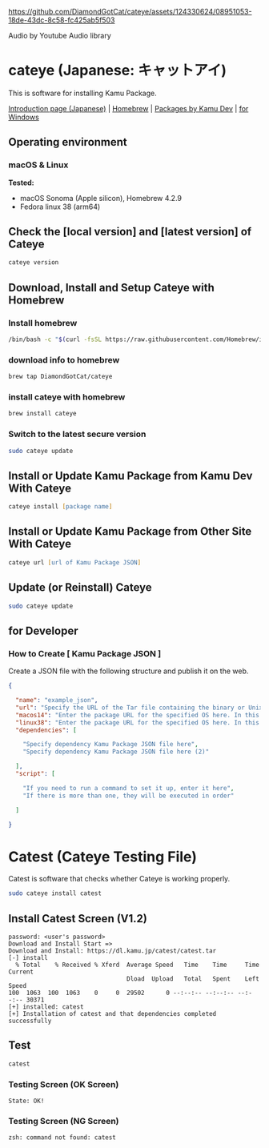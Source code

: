 https://github.com/DiamondGotCat/cateye/assets/124330624/08951053-18de-43dc-8c58-fc425ab5f503

Audio by Youtube Audio library

# cateye (Japanese: キャットアイ)

This is software for installing Kamu Package.

[Introduction page (Japanese)](https://dl.kamu.jp/cateye/) | [Homebrew](https://github.com/DiamondGotCat/homebrew-cateye/) | [Packages by Kamu Dev](https://dl.kamu.jp/cateye/packages/) | [for Windows](https://github.com/Kamu-JP/cateye-win/)



## Operating environment

### macOS & Linux
**Tested:**
- macOS Sonoma (Apple silicon), Homebrew 4.2.9
- Fedora linux 38 (arm64)

## Check the [local version] and [latest version] of Cateye

```zsh
cateye version
```

## Download, Install and Setup Cateye with Homebrew

### Install homebrew

```zsh
/bin/bash -c "$(curl -fsSL https://raw.githubusercontent.com/Homebrew/install/HEAD/install.sh)"
```

### download info to homebrew

```zsh
brew tap DiamondGotCat/cateye
```

### install cateye with homebrew

```zsh
brew install cateye
```

### Switch to the latest secure version

```zsh
sudo cateye update
```

## Install or Update Kamu Package from Kamu Dev With Cateye

```zsh
cateye install [package name]
```

## Install or Update Kamu Package from Other Site With Cateye

```zsh
cateye url [url of Kamu Package JSON]
```

## Update (or Reinstall) Cateye

```zsh
sudo cateye update
```

## for Developer

### How to Create [ Kamu Package JSON ]
Create a JSON file with the following structure and publish it on the web.

```json
{

  "name": "example_json",
  "url": "Specify the URL of the Tar file containing the binary or Unix executable file here",
  "macos14": "Enter the package URL for the specified OS here. In this case, enter the URL for macOS Sonoma (14.x.x). (This key is optional)",
  "linux38": "Enter the package URL for the specified OS here. In this case, enter the URL for Fedora linux 38. (This key is optional)",
  "dependencies": [

    "Specify dependency Kamu Package JSON file here",
    "Specify dependency Kamu Package JSON file here (2)"

  ],
  "script": [

    "If you need to run a command to set it up, enter it here",
    "If there is more than one, they will be executed in order"

  ]

}
```

# Catest (Cateye Testing File)
Catest is software that checks whether Cateye is working properly.

```zsh
sudo cateye install catest
```

## Install Catest Screen (V1.2)

```
password: <user's password>
Download and Install Start =>
Download and Install: https://dl.kamu.jp/catest/catest.tar
[-] install
  % Total    % Received % Xferd  Average Speed   Time    Time     Time  Current
                                 Dload  Upload   Total   Spent    Left  Speed
100  1063  100  1063    0     0  29502      0 --:--:-- --:--:-- --:--:-- 30371
[+] installed: catest
[+] Installation of catest and that dependencies completed successfully
```

## Test

```zsh
catest
```

### Testing Screen (OK Screen)

```
State: OK!
```

### Testing Screen (NG Screen)

```
zsh: command not found: catest
```
